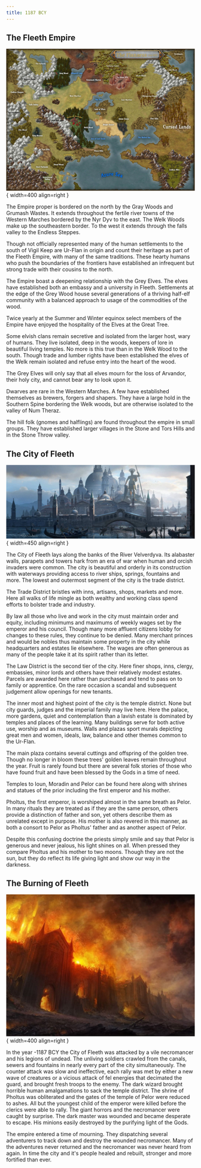 ```yaml
---
title: 1187 BCY
---
```


## The Fleeth Empire

![Flaneneas Circa 1145 BCY](../../../images/oearth-flanneas-1145-bcy-optimized.jpg){ width=400 align=right }

The Empire proper is bordered on the north by the Gray Woods and Grumash Wastes. It extends throughout the fertile river towns of the Western Marches bordered by the Nyr Dyv to the east. The Welk Woods make up the southeastern border. To the west it extends through the falls valley to the Endless Steppes.

Though not officially represented many of the human settlements to the south of Vigil Keep are Ur-Flan in origin and count their heritage as part of the Fleeth Empire, with many of the same traditions. These hearty humans who push the boundaries of the frontiers have established an infrequent but strong trade with their cousins to the north.

The Empire boast a deepening relationship with the Grey Elves. The elves have established both an embassy and a university in Fleeth. Settlements at the edge of the Grey Wood house several generations of a thriving half-elf community with a balanced approach to usage of the commodities of the wood.

Twice yearly at the Summer and Winter equinox select members of the Empire have enjoyed the hospitality of the Elves at the Great Tree.

Some elvish clans remain secretive and isolated from the larger host, wary of humans. They live isolated, deep in the woods, keepers of lore in beautiful living temples. No more is this true than in the Welk Wood to the south. Though trade and lumber rights have been established the elves of the Welk remain isolated and refuse entry into the heart of the wood.

The Grey Elves will only say that all elves mourn for the loss of Arvandor, their holy city, and cannot bear any to look upon it.

Dwarves are rare in the Western Marches. A few have established themselves as brewers, forgers and shapers. They have a large hold in the Southern Spine bordering the Welk woods, but are otherwise isolated to the valley of Num Theraz.

The hill folk (gnomes and halflings) are found throughout the empire in small groups. They have established larger villages in the Stone and Tors Hills and in the Stone Throw valley.

## The City of Fleeth

![City of Fleeth](../../../images/city-of-fleeth.jpg){ width=450 align=right }

The City of Fleeth lays along the banks of the River Velverdyva. Its alabaster walls, parapets and towers hark from an era of war when human and orcish invaders were common. The city is beautiful and orderly in its construction with waterways providing access to river ships, springs, fountains and more. The lowest and outermost segment of the city is the trade district.

The Trade District bristles with inns, artisans, shops, markets and more. Here all walks of life mingle as both wealthy and working class spend efforts to bolster trade and industry.

By law all those who live and work in the city must maintain order and equity, including minimums and maximums of weekly wages set by the emperor and his council. Though many more affluent citizens lobby for changes to these rules, they continue to be denied. Many merchant princes and would be nobles thus maintain some property in the city while headquarters and estates lie elsewhere. The wages are often generous as many of the people take it at its spirit rather than its letter.

The Law District is the second tier of the city. Here finer shops, inns, clergy, embassies, minor lords and others have their relatively modest estates. Parcels are awarded here rather than purchased and tend to pass on to family or apprentice. On the rare occasion a scandal and subsequent judgement allow openings for new tenants.

The inner most and highest point of the city is the temple district. None but city guards, judges and the imperial family may live here. Here the palace, more gardens, quiet and contemplation than a lavish estate is dominated by temples and places of the learning. Many buildings serve for both active use, worship and as museums. Walls and plazas sport murals depicting great men and women, ideals, law, balance and other themes common to the Ur-Flan.

The main plaza contains several cuttings and offspring of the golden tree. Though no longer in bloom these trees' golden leaves remain throughout the year. Fruit is rarely found but there are several folk stories of those who have found fruit and have been blessed by the Gods in a time of need.

Temples to Ioun, Moradin and Pelor can be found here along with shrines and statues of the prior including the first emperor and his mother.

Pholtus, the first emperor, is worshiped almost in the same breath as Pelor. In many rituals they are treated as if they are the same person, others provide a distinction of father and son, yet others describe them as unrelated except in purpose. His mother is also revered in this manner, as both a consort to Pelor as Pholtus' father and as another aspect of Pelor.

Despite this confusing doctrine the priests simply smile and say that Pelor is generous and never jealous, his light shines on all. When pressed they compare Pholtus and his mother to two moons. Though they are not the sun, but they do reflect its life giving light and show our way in the darkness.

## The Burning of Fleeth

![Burning of Fleeth](../../../images/burning-of-fleeth.jpg){ width=400 align=right }

In the year -1187 BCY the City of Fleeth was attacked by a vile necromancer and his legions of undead. The unliving soldiers crawled from the canals, sewers and fountains in nearly every part of the city simultaneously. The counter attack was slow and ineffective, each rally was met by either a new wave of creatures or a vicious attack of fel energies that decimated the guard, and brought fresh troops to the enemy. The dark wizard brought horrible human amalgamations to sack the temple district. The shrine of Pholtus was obliterated and the gates of the temple of Pelor were reduced to ashes. All but the youngest child of the emperor were killed before the clerics were able to rally. The giant horrors and the necromancer were caught by surprise. The dark master was wounded and became desperate to escape. His minions easily destroyed by the purifying light of the Gods.

The empire entered a time of mourning. They dispatching several adventurers to track down and destroy the wounded necromancer. Many of the adventures never returned and the necromancer was never heard from again. In time the city and it's people healed and rebuilt, stronger and more fortified than ever.